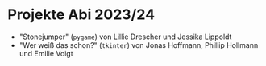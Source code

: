 # Projekte Abi 2023/24

- "Stonejumper" (`pygame`) von Lillie Drescher und Jessika Lippoldt
- "Wer weiß das schon?" (`tkinter`) von Jonas Hoffmann, Phillip Hollmann und Emilie Voigt

